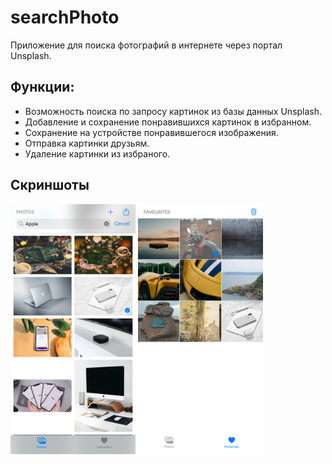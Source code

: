 # searchPhoto
Приложение для поиска фотографий в интернете через портал Unsplash.

## Функции:
- Возможность поиска по запросу картинок из базы данных Unsplash.
- Добавление и сохранение понравившихся картинок в избранном.
- Сохранение на устройстве понравившегося изображения.
- Отправка картинки друзьям.
- Удаление картинки из избраного.

## Скриншоты
<img src="https://github.com/Vasilii1992/searchPhoto/blob/main/Screenshots/photo.png" width="200" height="400"> <img src="https://github.com/Vasilii1992/searchPhoto/blob/main/Screenshots/favorite.png" width="200" height="400">


